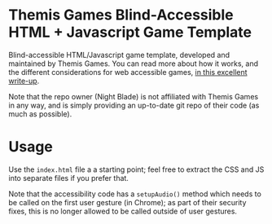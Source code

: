 # Themis Games Blind-Accessible HTML + Javascript Game Template

Blind-accessible HTML/Javascript game template, developed and maintained by Themis Games. You can read more about how it works, and the different considerations for web accessible games, [in this excellent write-up](https://docs.google.com/document/d/1J_YLephE5T3NGcvpWablU7TwMfeC04Of71-ohsAUjww).

Note that the repo owner (Night Blade) is not affiliated with Themis Games in any way, and is simply providing an up-to-date git repo of their code (as much as possible).

# Usage

Use the `index.html` file a a starting point; feel free to extract the CSS and JS into separate files if you prefer that.

Note that the accessibility code has a `setupAudio()` method which needs to be called on the first user gesture (in Chrome); as part of their security fixes, this is no longer allowed to be called outside of user gestures.
